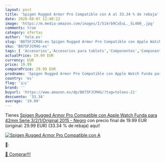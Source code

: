 ```yaml
---
layout: post
title: 'Spigen Rugged Armor Pro Compatible con A al 33.34 % de rebaja'
date: 2020-08-07 12:40:22
image: 'https://m.media-amazon.com/images/I/514rb9CxEuL._SL400_.jpg'
comments: true
category: ofertas
author: 'tole.es'
slug: 'B075FJCM4G-es Spigen Rugged Armor Pro Compatible con Apple Watch Funda...'
sku: 'B075FJCM4G-es'
tags: [ 'Accesorios','Accesorios para tablets','Componentes','Componentes y piezas para portátiles','Informática','Teclados de repuesto para portátiles y netbooks','Teclados para tablets','apple', ]
actualPrice: 19.99 EUR
currency: EUR
price: 19.99
comparePrice: 29.99 EUR
prodname: 'Spigen Rugged Armor Pro Compatible con Apple Watch Funda para 42mm Serie 3/2/1/Original  2015  - Negro'
country: 'es'
flag: '🇪🇸'
brand: ''
buyurl: 'https://www.amazon.es/dp/B075FJCM4G/?tag=tolees-21'
descuento: '33.34'
average: '19.99'
---
```


Tienes [Spigen Rugged Armor Pro Compatible con Apple Watch Funda para 42mm Serie 3/2/1/Original  2015  - Negro](https://www.amazon.es/dp/B075FJCM4G/?tag=tolees-21) con precio final de  19.99 EUR (original: 29.99 EUR) (33.34 %  de rebaja) aqui!

[![Spigen Rugged Armor Pro Compatible con A](https://m.media-amazon.com/images/I/514rb9CxEuL._SL400_.jpg)](https://www.amazon.es/dp/B075FJCM4G/?tag=tolees-21)

🔎:


[🛒 Comprar!!!](https://www.amazon.es/dp/B075FJCM4G/?tag=tolees-21)
